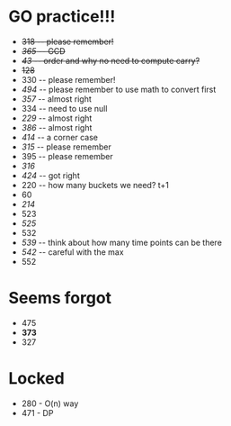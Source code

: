 # GO practice!!!
+ ~~318 -- please remember!~~
+ ~~*365* -- GCD~~
+ ~~*43* -- order and why no need to compute carry?~~
+ ~~128~~
+ 330 -- please remember!
+ *494* -- please remember to use math to convert first
+ *357* -- almost right
+ 334 -- need to use null
+ *229* -- almost right
+ *386* -- almost right
+ *414* -- a corner case
+ *315* -- please remember
+ 395 -- please remember
+ *316*
+ *424* -- got right
+ 220 -- how many buckets we need? t+1
+ 60
+ *214*
+ 523
+ *525*
+ 532
+ *539* -- think about how many time points can be there
+ *542* -- careful with the max
+ 552

# Seems forgot
+ 475
+ **373**
+ 327

# Locked
+ 280 - O(n) way
+ 471 - DP